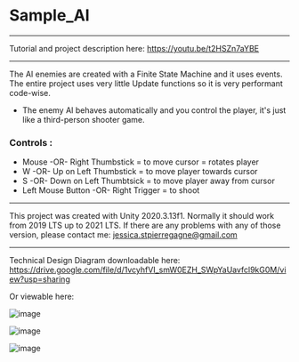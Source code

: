 # Sample_AI
-----------------------

Tutorial and project description here:
https://youtu.be/t2HSZn7aYBE

----------------------

The AI enemies are created with a Finite State Machine and it uses events. The entire project uses very little Update functions so it is very performant code-wise.

- The enemy AI behaves automatically and you control the player, it's just like a third-person shooter game.
### Controls : ###
- Mouse -OR- Right Thumbstick = to move cursor = rotates player
- W -OR- Up on Left Thumbstick = to move player towards cursor
- S -OR- Down on Left Thumbtsick = to move player away from cursor
- Left Mouse Button -OR- Right Trigger = to shoot

-----------------------------

This project was created with Unity 2020.3.13f1. Normally it should work from 2019 LTS up to 2021 LTS. If there are any problems with any of those version, please contact me:
jessica.stpierregagne@gmail.com

-------------------------------

Technical Design Diagram downloadable here: https://drive.google.com/file/d/1vcyhfVI_smW0EZH_SWpYaUavfcl9kG0M/view?usp=sharing

Or viewable here:

![image](https://user-images.githubusercontent.com/47193408/112047990-54a33e00-8b24-11eb-9150-fbe1f5957a92.png)

![image](https://user-images.githubusercontent.com/47193408/112048071-6a186800-8b24-11eb-85e0-512dfb7b8be6.png)

![image](https://user-images.githubusercontent.com/47193408/112048112-756b9380-8b24-11eb-9e9f-3e06a5e3e99c.png)
